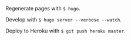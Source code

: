 Regenerate pages with `$ hugo`.

Develop with `$ hugo server --verbose --watch`.

Deploy to Heroku with `$ git push heroku master`.
